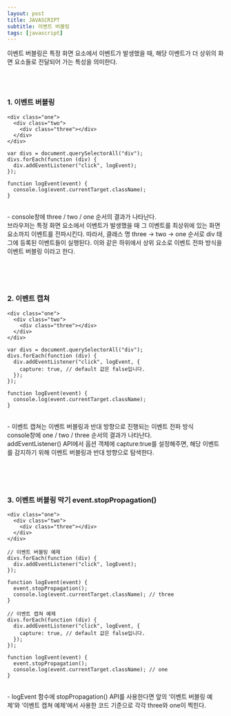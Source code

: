 ```yaml
---
layout: post
title: JAVASCRIPT
subtitle: 이벤트 버블링
tags: [javascript]
---
```


이벤트 버블링은 특정 화면 요소에서 이벤트가 발생했을 때, 해당 이벤트가 더 상위의 화면 요소들로 전달되어 가는 특성을 의미한다.

<br /><br />

### 1. 이벤트 버블링

```
<div class="one">
  <div class="two">
    <div class="three"></div>
  </div>
</div>

var divs = document.querySelectorAll("div");
divs.forEach(function (div) {
  div.addEventListener("click", logEvent);
});

function logEvent(event) {
  console.log(event.currentTarget.className);
}
```

<br />- console창에 three / two / one 순서의 결과가 나타난다.  
 브라우저는 특정 화면 요소에서 이벤트가 발생했을 때 그 이벤트를 최상위에 있는 화면 요소까지 이벤트를 전파시킨다. 따라서, 클래스 명 three -> two -> one 순서로 div 태그에 등록된 이벤트들이 실행된다. 이와 같은 하위에서 상위 요소로 이벤트 전파 방식을 이벤트 버블링 이라고 한다.

<br /><br /><br />

### 2. 이벤트 캡쳐

```
<div class="one">
  <div class="two">
    <div class="three"></div>
  </div>
</div>

var divs = document.querySelectorAll("div");
divs.forEach(function (div) {
  div.addEventListener("click", logEvent, {
    capture: true, // default 값은 false입니다.
  });
});

function logEvent(event) {
  console.log(event.currentTarget.className);
}
```

<br />- 이벤트 캡쳐는 이벤트 버블링과 반대 방향으로 진행되는 이벤트 전파 방식  
 console창에 one / two / three 순서의 결과가 나타난다.  
 addEventListener() API에서 옵션 객체에 capture:true를 설정해주면, 해당 이벤트를 감지하기 위해 이벤트 버블링과 반대 방향으로 탐색한다.

<br /><br /><br />

### 3. 이벤트 버블링 막기 event.stopPropagation()

```
<div class="one">
  <div class="two">
    <div class="three"></div>
  </div>
</div>

// 이벤트 버블링 예제
divs.forEach(function (div) {
  div.addEventListener("click", logEvent);
});

function logEvent(event) {
  event.stopPropagation();
  console.log(event.currentTarget.className); // three
}

// 이벤트 캡쳐 예제
divs.forEach(function (div) {
  div.addEventListener("click", logEvent, {
    capture: true, // default 값은 false입니다.
  });
});

function logEvent(event) {
  event.stopPropagation();
  console.log(event.currentTarget.className); // one
}
```

<br />- logEvent 함수에 stopPropagation() API를 사용한다면 앞의 ‘이벤트 버블링 예제’와 ‘이벤트 캡쳐 예제’에서 사용한 코드 기준으로 각각 three와 one이 찍힌다.

<br /><br /><br />
